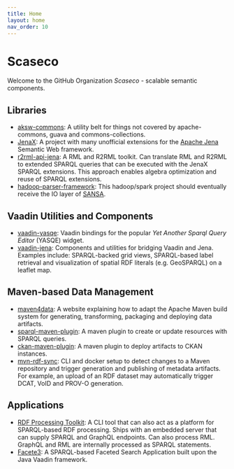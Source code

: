 ```yaml
---
title: Home
layout: home
nav_order: 10
---
```


# Scaseco

Welcome to the GitHub Organization *Scaseco* - scalable semantic components.

## Libraries

* [aksw-commons](https://github.com/SmartDataAnalytics/aksw-commons): A utility belt for things not covered by apache-commons, guava and commons-collections.
* [JenaX](https://github.com/Scaseco/jenax): A project with many unofficial extensions for the [Apache Jena](https://github.com/apache/jena/) Semantic Web framework.
* [r2rml-api-jena](https://github.com/Scaseco/r2rml-api-jena): A RML and R2RML toolkit. Can translate RML and R2RML to extended SPARQL queries that can be executed with the JenaX SPARQL extensions. This approach enables algebra optimization and reuse of SPARQL extensions.
* [hadoop-parser-framework](https://github.com/Scaseco/hadoop-parser-framework): This hadoop/spark project should eventually receive the IO layer of [SANSA](https://github.com/SANSA-Stack/SANSA-Stack).


## Vaadin Utilities and Components

* [vaadin-yasqe](https://github.com/Scaseco/vaadin-yasqe): Vaadin bindings for the popular *Yet Another Sparql Query Editor* (YASQE) widget.
* [vaadin-jena](https://github.com/Scaseco/vaadin-jena): Components and utilities for bridging Vaadin and Jena. Examples include: SPARQL-backed grid views, SPARQL-based label retrieval and visualization of spatial RDF literals (e.g. GeoSPARQL) on a leaflet map.

## Maven-based Data Management

* [maven4data](https://scaseco.github.io/maven4data/): A website explaining how to adapt the Apache Maven build system for generating, transforming, packaging and deploying data artifacts.
* [sparql-maven-plugin](https://github.com/Scaseco/sparql-maven-plugin): A maven plugin to create or update resources with SPARQL queries.
* [ckan-maven-plugin](https://github.com/Scaseco/ckan-maven-plugin): A maven plugin to deploy artifacts to CKAN instances.
* [mvn-rdf-sync](https://github.com/Scaseco/mvn-rdf-sync): CLI and docker setup to detect changes to a Maven repository and trigger generation and publishing of metadata artifacts. For example, an upload of an RDF dataset may automatically trigger DCAT, VoID and PROV-O generation.


## Applications

* [RDF Processing Toolkit](https://github.com/SmartDataAnalytics/RdfProcessingToolkit): A CLI tool that can also act as a platform for SPARQL-based RDF processing. Ships with an embedded server that can supply SPARQL and GraphQL endpoints. Can also process RML. GraphQL and RML are internally processed as SPARQL statements.
* [Facete3](https://github.com/Scaseco/facete3): A SPARQL-based Faceted Search Application built upon the Java Vaadin framework.



